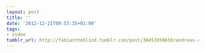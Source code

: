```yaml
---
layout: post
title: ''
date: '2012-12-21T09:53:35+01:00'
tags:
- video
tumblr_url: http://fabiantheblind.tumblr.com/post/38453959650/andreas-climent-saz-a-short-film-directed-by
---
```

